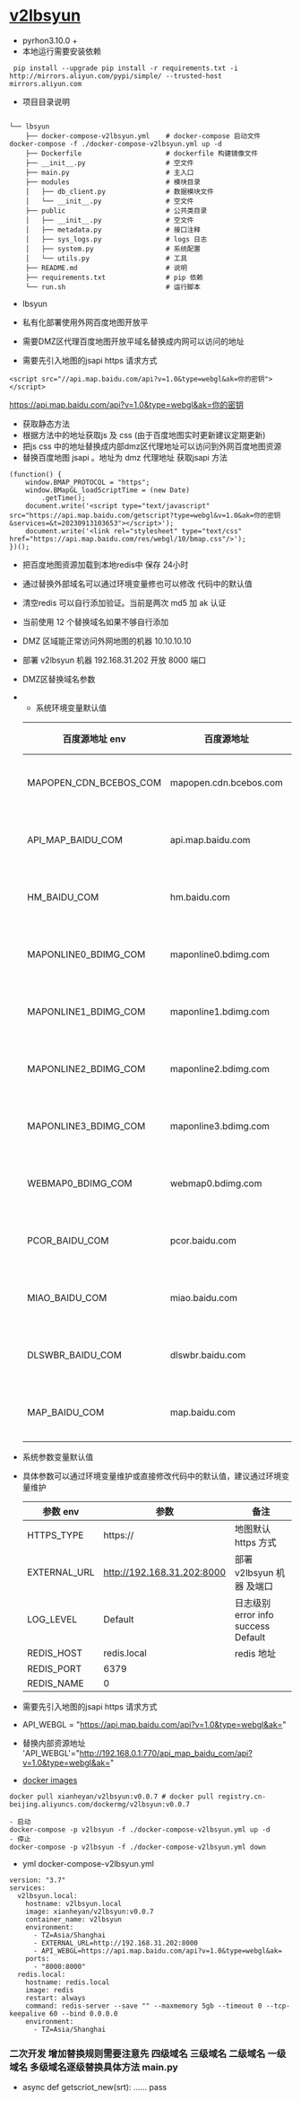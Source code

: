 # [v2lbsyun](https://github.com/yanxianhe/lbsyun)


- pyrhon3.10.0 + 
- 本地运行需要安装依赖
~~~~~~
 pip install --upgrade pip install -r requirements.txt -i http://mirrors.aliyun.com/pypi/simple/ --trusted-host mirrors.aliyun.com
~~~~~~

- 项目目录说明
~~~~~~

└── lbsyun
    ├── docker-compose-v2lbsyun.yml    # docker-compose 启动文件 docker-compose -f ./docker-compose-v2lbsyun.yml up -d
    ├── Dockerfile                     # dockerfile 构建镜像文件
    ├── __init__.py                    # 空文件
    ├── main.py                        # 主入口
    ├── modules                        # 模块目录
    │   ├── db_client.py               # 数据模块文件
    │   └── __init__.py                # 空文件
    ├── public                         # 公共类目录
    │   ├── __init__.py                # 空文件
    │   ├── metadata.py                # 接口注释
    │   ├── sys_logs.py                # logs 日志
    │   ├── system.py                  # 系统配置
    │   └── utils.py                   # 工具
    ├── README.md                      # 说明
    ├── requirements.txt               # pip 依赖
    └── run.sh                         # 运行脚本
~~~~~~

- lbsyun

- 私有化部署使用外网百度地图开放平
- 需要DMZ区代理百度地图开放平域名替换成内网可以访问的地址
- 需要先引入地图的jsapi https 请求方式

```
<script src="//api.map.baidu.com/api?v=1.0&type=webgl&ak=你的密钥"></script>
```

https://api.map.baidu.com/api?v=1.0&type=webgl&ak=你的密钥

- 获取静态方法
- 根据方法中的地址获取js 及 css (由于百度地图实时更新建议定期更新)
- 把js css 中的地址替换成内部dmz区代理地址可以访问到外网百度地图资源
- 替换百度地图 jsapi 。地址为 dmz 代理地址 获取jsapi 方法

```
(function() {
	window.BMAP_PROTOCOL = "https";
	window.BMapGL_loadScriptTime = (new Date)
		.getTime();
	document.write('<script type="text/javascript" src="https://api.map.baidu.com/getscript?type=webgl&v=1.0&ak=你的密钥&services=&t=20230913103653"></script>');
	document.write('<link rel="stylesheet" type="text/css" href="https://api.map.baidu.com/res/webgl/10/bmap.css"/>');
})();

```

- 把百度地图资源加载到本地redis中 保存 24小时
- 通过替换外部域名可以通过环境变量修也可以修改 代码中的默认值
- 清空redis 可以自行添加验证。当前是两次 md5 加 ak 认证
- 当前使用 12 个替换域名如果不够自行添加

- DMZ 区域能正常访问外网地图的机器 10.10.10.10
- 部署 v2lbsyun 机器            192.168.31.202 开放 8000 端口
- DMZ区替换域名参数
- * 系统环境变量默认值

  |百度源地址 env|百度源地址|内部NG env|内部NG地址|备注|
  |----|----|----|----|----|
  |MAPOPEN_CDN_BCEBOS_COM | mapopen.cdn.bcebos.com|            NG_MAPOPEN_CDN_BCEBOS_COM |10.10.10.10:770/mapopen_cdn_bcebos_cmd|三级域名|
  |API_MAP_BAIDU_COM      | api.map.baidu.com|                 NG_API_MAP_BAIDU_COM      |10.10.10.10:770/api_map_baidu_cmd|三级域名|
  |HM_BAIDU_COM           | hm.baidu.com|                      NG_HM_BAIDU_COM           |10.10.10.10:770/hm_baidu_cmd|          二级域名|
  |MAPONLINE0_BDIMG_COM   | maponline0.bdimg.com|              NG_MAPONLINE0_BDIMG_COM   |10.10.10.10:770/maponline0_bdimg_cmd|二级域名|
  |MAPONLINE1_BDIMG_COM   | maponline1.bdimg.com|              NG_MAPONLINE1_BDIMG_COM   |10.10.10.10:770/maponline1_bdimg_cmd|二级域名|
  |MAPONLINE2_BDIMG_COM   | maponline2.bdimg.com|              NG_MAPONLINE2_BDIMG_COM   |10.10.10.10:770/maponline2_bdimg_cmd|二级域名|
  |MAPONLINE3_BDIMG_COM   | maponline3.bdimg.com|              NG_MAPONLINE3_BDIMG_COM   |10.10.10.10:770/maponline3_bdimg_cmd|二级域名|
  |WEBMAP0_BDIMG_COM      | webmap0.bdimg.com|                 NG_WEBMAP0_BDIMG_COM      |10.10.10.10:770/webmap0_bdimg_cmd|二级域名|
  |PCOR_BAIDU_COM         | pcor.baidu.com|                    NG_PCOR_BAIDU_COM         |10.10.10.10:770/pcor_baidu_cmd|二级域名|
  |MIAO_BAIDU_COM         | miao.baidu.com|                    NG_MIAO_BAIDU_COM         |10.10.10.10:770/miao_baidu_cmd|二级域名|
  |DLSWBR_BAIDU_COM       | dlswbr.baidu.com|                  NG_DLSWBR_BAIDU_COM       |10.10.10.10:770/dlswbr_baidu_cmd|二级域名|
  |MAP_BAIDU_COM          | map.baidu.com|                     NG_MAP_BAIDU_COM          |10.10.10.10:770/map_baidu_cmd|二级域名|

- 系统参数变量默认值
- 具体参数可以通过环境变量维护或直接修改代码中的默认值，建议通过环境变量维护

  |参数 env|参数|备注|
  |----|----|----|
  |HTTPS_TYPE|https://|地图默认 https 方式|
  |EXTERNAL_URL|http://192.168.31.202:8000|部署 v2lbsyun 机器 及端口 |
  |LOG_LEVEL|Default|日志级别 error info success  Default|
  |REDIS_HOST|redis.local|redis 地址|
  |REDIS_PORT|6379||
  |REDIS_NAME|0||

- 需要先引入地图的jsapi https 请求方式
- API_WEBGL = "https://api.map.baidu.com/api?v=1.0&type=webgl&ak="
- 替换内部资源地址
  'API_WEBGL'="http://192.168.0.1:770/api_map_baidu_com/api?v=1.0&type=webgl&ak="



- [docker images](https://hub.docker.com/r/xianheyan/v2lbsyun)

```
docker pull xianheyan/v2lbsyun:v0.0.7 # docker pull registry.cn-beijing.aliyuncs.com/dockermg/v2lbsyun:v0.0.7 

- 启动 
docker-compose -p v2lbsyun -f ./docker-compose-v2lbsyun.yml up -d
- 停止
docker-compose -p v2lbsyun -f ./docker-compose-v2lbsyun.yml down
```
- yml docker-compose-v2lbsyun.yml

```
version: "3.7"
services:
  v2lbsyun.local:
    hostname: v2lbsyun.local
    image: xianheyan/v2lbsyun:v0.0.7
    container_name: v2lbsyun
    environment:
      - TZ=Asia/Shanghai
      - EXTERNAL_URL=http://192.168.31.202:8000
      - API_WEBGL=https://api.map.baidu.com/api?v=1.0&type=webgl&ak=
    ports:
      - "8000:8000"
  redis.local:
    hostname: redis.local
    image: redis
    restart: always
    command: redis-server --save "" --maxmemory 5gb --timeout 0 --tcp-keepalive 60 --bind 0.0.0.0
    environment:
      - TZ=Asia/Shanghai

```
### 二次开发 增加替换规则需要注意先 四级域名  三级域名  二级域名  一级域名 多级域名逐级替换具体方法 main.py

- async def getscriot_new(srt):
          ……
          pass


